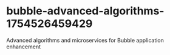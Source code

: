 # bubble-advanced-algorithms-1754526459429
Advanced algorithms and microservices for Bubble application enhancement
